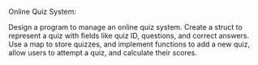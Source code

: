 Online Quiz System:

Design a program to manage an online quiz system. Create a struct to represent a quiz with fields like quiz ID, questions, and correct answers. Use a map to store quizzes, and implement functions to add a new quiz, allow users to attempt a quiz, and calculate their scores.